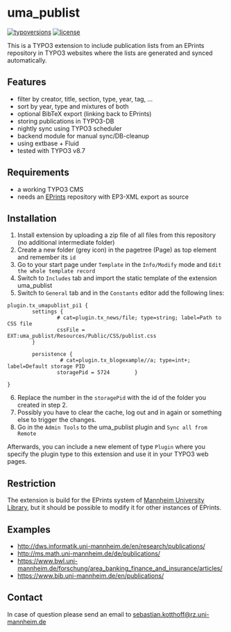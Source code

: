 # uma_publist

[![typoversions](https://img.shields.io/badge/TYPO3-8.7-blue.svg?style=flat.svg)](https://github.com/UB-Mannheim/publist4ubma2#requirements)
[![license](https://img.shields.io/badge/license-GPL%202.0-yellow.svg?style=flat)](https://github.com/UB-Mannheim/publist4ubma2/blob/master/LICENSE)

This is a TYPO3 extension to include publication lists from an EPrints repository
in TYPO3 websites where the lists are generated and synced automatically.

## Features
- filter by creator, title, section, type, year, tag, ...
- sort by year, type and mixtures of both
- optional BibTeX export (linking back to EPrints)
- storing publications in TYPO3-DB
- nightly sync using TYPO3 scheduler
- backend module for manual sync/DB-cleanup
- using extbase + Fluid
- tested with TYPO3 v8.7

## Requirements
- a working TYPO3 CMS
- needs an [EPrints](http://www.eprints.org) repository with EP3-XML export as source

## Installation

1. Install extension by uploading a zip file of all files from this repository (no additional intermediate folder)
2. Create a new folder (grey icon) in the pagetree (Page) as top element and remember its `id`
3. Go to your start page under `Template` in the `Info/Modify` mode and `Edit the whole template record`
4. Switch to `Includes` tab and import the static template of the extension uma_publist
5. Switch to `General` tab and in the `Constants` editor add the following lines:
```typoscript
plugin.tx_umapublist_pi1 {
        settings {
                # cat=plugin.tx_news/file; type=string; label=Path to CSS file
                cssFile = EXT:uma_publist/Resources/Public/CSS/publist.css
        }

        persistence {
                 # cat=plugin.tx_blogexample//a; type=int+; label=Default storage PID
                storagePid = 5724        }

}
```
6. Replace the number in the `storagePid` with the id of the folder you created in step 2.
7. Possibly you have to clear the cache, log out and in again or something else to trigger the changes.
8. Go in the `Admin Tools` to the uma_publist plugin and `Sync all from Remote`

Afterwards, you can include a new element of type `Plugin` where you specify the plugin type to this extension and use it in your TYPO3 web pages.

## Restriction
The extension is build for the EPrints system of [Mannheim University Library](https://www.bib.uni-mannheim.de/en/),
but it should be possible to modify it for other instances of EPrints.

## Examples
- http://dws.informatik.uni-mannheim.de/en/research/publications/
- http://ms.math.uni-mannheim.de/de/publications/
- https://www.bwl.uni-mannheim.de/forschung/area_banking_finance_and_insurance/articles/
- https://www.bib.uni-mannheim.de/en/publications/

## Contact
In case of question please send an email to sebastian.kotthoff@rz.uni-mannheim.de
